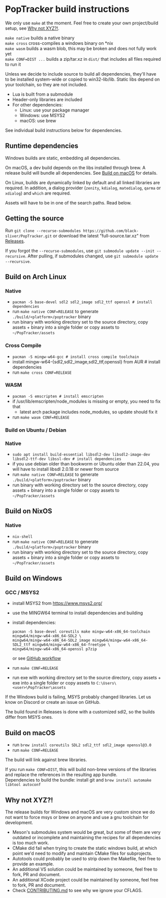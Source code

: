# PopTracker build instructions

We only use `make` at the moment. Feel free to create your own project/build setup, see [Why not XYZ?!](#why-not-xyz).

`make native` builds a native binary\
`make cross` cross-compiles a windows binary on *nix\
`make wasm` builds a wasm blob, this may be broken and does not fully work yet\
`make CONF=DIST ...` builds a zip/tar.xz in `dist/` that includes all files required to run it

Unless we decide to include source to build all dependencies, they'll have to be installed system-wide or copied to
win32-lib/lib. Static libs depend on your toolchain, so they are not included.

- Lua is built from a submodule
- Header-only libraries are included
- For other dependencies:
    - Linux: use your package manager
    - Windows: use MSYS2
    - macOS: use brew

See individual build instructions below for dependencies.

## Runtime dependencies

Windows builds are static, embedding all dependencies.

On macOS, a dev build depends on the libs installed through brew. A release build will bundle all dependencies.
See [Build on macOS](#build-on-macos) for details.

On Linux, builds are dynamically linked by default and all linked libraries are required.
In addition, a dialog provider (`zenity`, `kdialog`, `matedialog`, `qarma` or `xdialog`) and `which` are required.

Assets will have to be in one of the search paths. Read below.

## Getting the source

Run `git clone --recurse-submodules https://github.com/black-sliver/PopTracker.git`
or download the latest "full-source.tar.xz" from [Releases](https://github.com/black-sliver/PopTracker/releases).

If you forgot the `--recurse-submodules`, use `git submodule update --init --recursive`.
After pulling, if submodules changed, use `git submodule update --recursive`.

## Build on Arch Linux

### Native
- `pacman -S base-devel sdl2 sdl2_image sdl2_ttf openssl # install dependencies`
- run `make native CONF=RELEASE` to generate `./build/<platform>/poptracker` binary
- run binary with working directory set to the source directory, copy assets + binary into a single folder
  or copy assets to `~/PopTracker/assets`

### Cross Compile
- `pacman -S mingw-w64-gcc # install cross compile toolchain`
- install mingw-w64-{sdl2,sdl2_image,sdl2_ttf,openssl} from AUR # install dependencies
- run `make cross CONF=RELEASE`

### WASM
- `pacman -S emscripten # install emscripten`
- if /usr/lib/emscripten/node_modules is missing or empty, you need to fix that
    - latest arch package includes node_modules, so update should fix it
- run `make wasm CONF=RELEASE`

### Build on Ubuntu / Debian

### Native
- `sudo apt install build-essential libsdl2-dev libsdl2-image-dev libsdl2-ttf-dev libssl-dev # install dependencies`
- if you use debian older than bookworm or Ubuntu older than 22.04,
  you will have to install libsdl 2.0.18 or newer from source
- run `make native CONF=RELEASE` to generate `./build/<platform>/poptracker` binary
- run binary with working directory set to the source directory, copy assets + binary into a single folder
  or copy assets to `~/PopTracker/assets`

## Build on NixOS

### Native
- `nix-shell`
- run `make native CONF=RELEASE` to generate `./build/<platform>/poptracker` binary
- run binary with working directory set to the source directory, copy assets + binary into a single folder
  or copy assets to `~/PopTracker/assets`

## Build on Windows

### GCC / MSYS2
- install MSYS2 from https://www.msys2.org/
- use the MINGW64 terminal to install dependencies and building
- install dependencies:

  ```
  pacman -S base-devel coreutils make mingw-w64-x86_64-toolchain mingw64/mingw-w64-x86_64-SDL2 \
  mingw64/mingw-w64-x86_64-SDL2_image mingw64/mingw-w64-x86_64-SDL2_ttf mingw64/mingw-w64-x86_64-freetype \
  mingw64/mingw-w64-x86_64-openssl p7zip
  ```

  or see [GitHub workflow](https://github.com/black-sliver/PopTracker/blob/master/.github/workflows/binaries.yaml)
- run `make CONF=RELEASE`
- run exe with working directory set to the source directory, copy assets + exe into a single folder
  or copy assets to `C:\Users\<user>\PopTracker\assets`

If the Windows build is failing, MSYS probably changed libraries. Let us know on Discord or create an issue on GitHub.

The build found in Releases is done with a customized sdl2, so the builds differ from MSYS ones.

## Build on macOS

- run `brew install coreutils SDL2 sdl2_ttf sdl2_image openssl@3.0`
- run `make CONF=RELEASE`

The build will link against brew libraries.

If you run `make CONF=DIST`, this will build non-brew versions of the libraries
and replace the references in the resulting app bundle.\
Dependencies to build the bundle: install git and `brew install automake libtool autoconf`

## Why not XYZ?!

The release builds for Windows and macOS are very custom since we do not want to force msys or brew on anyone and use a
gnu toolchain for development.

* Meson's submodules system would be great, but some of them are very outdated or incomplete and maintaining the recipes
  for all dependencies is too much work.
* CMake did fail when trying to create the static windows build, at which point we'd need to modify and maintain CMake
  files for subprojects.
* Autotools could probably be used to strip down the Makefile, feel free to provide an example.
* An additional VS solution could be maintained by someone, feel free to fork, PR and document.
* An additional XCode project could be maintained by someone, feel free to fork, PR and document.
* Check [CONTRIBUTING.md](CONTRIBUTING.md#compiler-configuration) to see why we ignore your CFLAGS.
